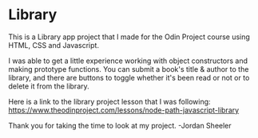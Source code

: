 # Library

This is a Library app project that I made for the Odin Project course using HTML, CSS and Javascript.

I was able to get a little experience working with object constructors and
making prototype functions.
You can submit a book's title & author to the library, and there are buttons
to toggle whether it's been read or not or to delete it from the library.

Here is a link to the library project lesson that I was following:
https://www.theodinproject.com/lessons/node-path-javascript-library

Thank you for taking the time to look at my project. -Jordan Sheeler
